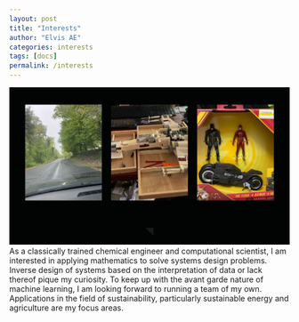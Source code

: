 ```yaml
---
layout: post
title: "Interests"
author: "Elvis AE"
categories: interests
tags: [docs]
permalink: /interests
---
```

![Interests](assets/img/interests1.jpg)
As a classically trained chemical engineer and computational scientist, I am interested in applying mathematics to solve systems design problems. Inverse design of systems based on the interpretation of data or lack thereof pique my curiosity. To keep up with the avant garde nature of machine learning, I am looking forward to running a team of my own. Applications in the field of sustainability, particularly sustainable energy and agriculture are my focus areas.

